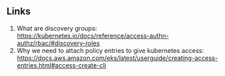 ## Links
1. What are discovery groups: https://kubernetes.io/docs/reference/access-authn-authz/rbac/#discovery-roles
2. Why we need to attach policy entries to give kubernetes access: https://docs.aws.amazon.com/eks/latest/userguide/creating-access-entries.html#access-create-cli